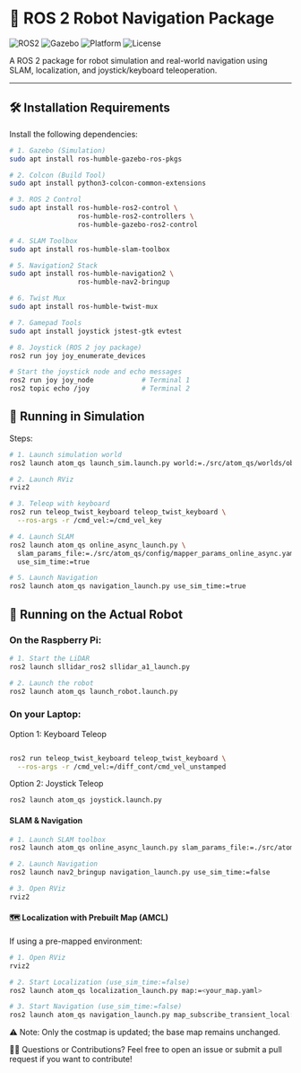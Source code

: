 # 🤖 ROS 2 Robot Navigation Package

![ROS2](https://img.shields.io/badge/ROS2-Humble-blue)
![Gazebo](https://img.shields.io/badge/Simulated%20in-Gazebo-orange)
![Platform](https://img.shields.io/badge/Platform-Raspberry%20Pi%20%7C%20Ubuntu-brightgreen)
![License](https://img.shields.io/badge/License-MIT-lightgrey)

A ROS 2 package for robot simulation and real-world navigation using SLAM, localization, and joystick/keyboard teleoperation.

---

## 🛠 Installation Requirements

Install the following dependencies:

```bash
# 1. Gazebo (Simulation)
sudo apt install ros-humble-gazebo-ros-pkgs

# 2. Colcon (Build Tool)
sudo apt install python3-colcon-common-extensions

# 3. ROS 2 Control
sudo apt install ros-humble-ros2-control \
                 ros-humble-ros2-controllers \
                 ros-humble-gazebo-ros2-control

# 4. SLAM Toolbox
sudo apt install ros-humble-slam-toolbox

# 5. Navigation2 Stack
sudo apt install ros-humble-navigation2 \
                 ros-humble-nav2-bringup

# 6. Twist Mux
sudo apt install ros-humble-twist-mux

# 7. Gamepad Tools
sudo apt install joystick jstest-gtk evtest

# 8. Joystick (ROS 2 joy package)
ros2 run joy joy_enumerate_devices

# Start the joystick node and echo messages
ros2 run joy joy_node            # Terminal 1
ros2 topic echo /joy             # Terminal 2
```

## 🧪 Running in Simulation
Steps:
```bash
# 1. Launch simulation world
ros2 launch atom_qs launch_sim.launch.py world:=./src/atom_qs/worlds/obstacles.world

# 2. Launch RViz
rviz2

# 3. Teleop with keyboard
ros2 run teleop_twist_keyboard teleop_twist_keyboard \
  --ros-args -r /cmd_vel:=/cmd_vel_key

# 4. Launch SLAM
ros2 launch atom_qs online_async_launch.py \
  slam_params_file:=./src/atom_qs/config/mapper_params_online_async.yaml \
  use_sim_time:=true

# 5. Launch Navigation
ros2 launch atom_qs navigation_launch.py use_sim_time:=true
```

## 🤖 Running on the Actual Robot
### On the Raspberry Pi:
```bash
# 1. Start the LiDAR
ros2 launch sllidar_ros2 sllidar_a1_launch.py

# 2. Launch the robot
ros2 launch atom_qs launch_robot.launch.py
```
### On your Laptop:
Option 1: Keyboard Teleop
```bash

ros2 run teleop_twist_keyboard teleop_twist_keyboard \
  --ros-args -r /cmd_vel:=/diff_cont/cmd_vel_unstamped
```
Option 2: Joystick Teleop
```bash
ros2 launch atom_qs joystick.launch.py
```
#### SLAM & Navigation
```bash
# 1. Launch SLAM toolbox
ros2 launch atom_qs online_async_launch.py slam_params_file:=./src/atom_qs/config/mapper_params_online_async.yaml 

# 2. Launch Navigation
ros2 launch nav2_bringup navigation_launch.py use_sim_time:=false

# 3. Open RViz
rviz2
```
#### 🗺️ Localization with Prebuilt Map (AMCL)
If using a pre-mapped environment:

```bash
# 1. Open RViz
rviz2

# 2. Start Localization (use_sim_time:=false)
ros2 launch atom_qs localization_launch.py map:=<your_map.yaml>

# 3. Start Navigation (use_sim_time:=false)
ros2 launch atom_qs navigation_launch.py map_subscribe_transient_local:=true
```

⚠️ Note: Only the costmap is updated; the base map remains unchanged.


🙋‍♀️ Questions or Contributions?
Feel free to open an issue or submit a pull request if you want to contribute!
